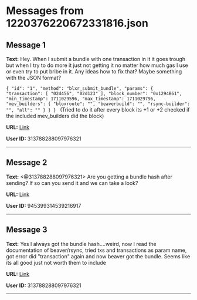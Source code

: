 # Messages from 1220376220672331816.json

## Message 1

**Text:** Hey. When I submit a bundle with one transaction in it it goes trough but when I try to do more it just not getting it no matter how much gas I use or even try to put bribe in it. Any ideas how to fix that? Maybe something with the JSON format?

`{
  "id": "1",
  "method": "blxr_submit_bundle",
  "params": {
    "transaction": [
      "02d456",
      "02d123"
    ],
    "block_number": "0x1294B61",
    "min_timestamp": 1711029596,
    "max_timestamp": 1711029796,
    "mev_builders": {
      "bloxroute": "",
      "beaverbuild": "",
      "rsync-builder": "",
      "all": ""
    }
  }
} `
(Tried to do it after every block its +1 or +2 checked if the included mev_builders did the block)

**URL:** [Link](https://discord.com/channels/638409433860407300/638411171233398824/1220376220672331816)

**User ID:** 313788288097976321

---

## Message 2

**Text:** <@313788288097976321> Are you getting a bundle hash after sending? If so can you send it and we can take a look?

**URL:** [Link](https://discord.com/channels/638409433860407300/638411171233398824/1220376859620016173)

**User ID:** 945399314539216917

---

## Message 3

**Text:** Yes I always got the bundle hash....weird, now I read the documentation of beaver/rsync, tried txs and transactions as param name, got error did "transaction" again and now beaver got  the bundle. Seems like its all good just not worth them to include

**URL:** [Link](https://discord.com/channels/638409433860407300/638411171233398824/1220377716399018075)

**User ID:** 313788288097976321

---

